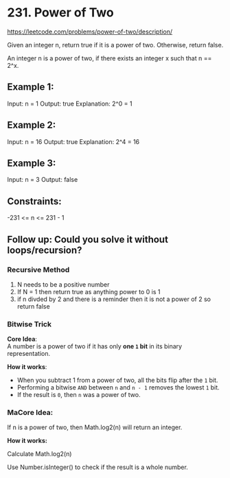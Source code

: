 # 231. Power of Two

https://leetcode.com/problems/power-of-two/description/

Given an integer n, return true if it is a power of two. Otherwise, return false.

An integer n is a power of two, if there exists an integer x such that n == 2^x.


## Example 1:

Input: n = 1
Output: true
Explanation: 2^0 = 1


## Example 2:

Input: n = 16
Output: true
Explanation: 2^4 = 16


## Example 3:

Input: n = 3
Output: false
 

## Constraints:

-231 <= n <= 231 - 1
 

## Follow up: Could you solve it without loops/recursion?

### Recursive Method
1) N needs to be a positive number
2) If N = 1 then return true as anything power to 0 is 1
3) if n divded by 2 and there is a reminder then it is not a power of 2 so return false

### Bitwise Trick

**Core Idea**:  
A number is a power of two if it has only **one `1` bit** in its binary representation.

**How it works**:
- When you subtract 1 from a power of two, all the bits flip after the `1` bit.
- Performing a bitwise `AND` between `n` and `n - 1` removes the lowest `1` bit.
- If the result is `0`, then `n` was a power of two.

### MaCore Idea:
If n is a power of two, then Math.log2(n) will return an integer.

**How it works:**

Calculate Math.log2(n)

Use Number.isInteger() to check if the result is a whole number.


